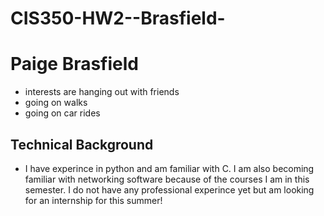 # CIS350-HW2--Brasfield-
# Paige Brasfield
- interests are hanging out with friends
- going on walks
- going on car rides
## Technical Background
- I have experince in python and am familiar with C. I am also becoming familiar with networking software because of the courses I am in this semester. I do not have any professional experince yet but am looking for an internship for this summer!
  
